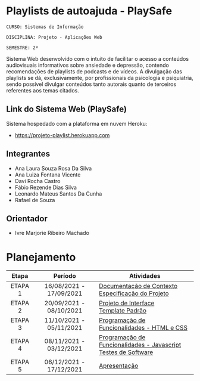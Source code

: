 # Playlists de autoajuda - PlaySafe

`CURSO: Sistemas de Informação`

`DISCIPLINA: Projeto - Aplicações Web`

`SEMESTRE: 2º`

Sistema Web desenvolvido com o intuito de facilitar o acesso a conteúdos audiovisuais informativos sobre ansiedade e depressão, contendo recomendações de playlists de podcasts e de vídeos. A divulgação das playlists se dá, exclusivamente, por profissionais da psicologia e psiquiatria, sendo possível divulgar conteúdos tanto autorais quanto de terceiros referentes aos temas citados.
## Link do Sistema Web (PlaySafe)
Sistema hospedado com a plataforma em nuvem Heroku: 
* https://projeto-playlist.herokuapp.com

## Integrantes

* Ana Laura Souza Rosa Da Silva
* Ana Luiza Fontana Vicente
* Davi Rocha Castro
* Fábio Rezende Dias Silva
* Leonardo Mateus Santos Da Cunha
* Rafael de Souza

## Orientador

* Ivre Marjorie Ribeiro Machado

# Planejamento

| Etapa         | Período                   | Atividades |
|  :----:   |  :----:               | ----------- |
| ETAPA 1       | 16/08/2021 - 17/09/2021   |[Documentação de Contexto](docs/context.md) <br> [Especificação do Projeto](docs/especification.md) |
| ETAPA 2       | 20/09/2021 - 08/10/2021   |[Projeto de Interface](docs/interface.md) <br> [Template Padrão](docs/template.md) |
| ETAPA 3       | 11/10/2021 - 05/11/2021   |[Programação de Funcionalidades - HTML e CSS](docs/development.md) |
| ETAPA 4       | 08/11/2021 - 03/12/2021   |[Programação de Funcionalidades - Javascript](docs/development.md) <br> [Testes de Software ](docs/tests.md) |
| ETAPA 5       | 06/12/2021 - 17/12/2021   | [Apresentação](presentation/README.md) |
